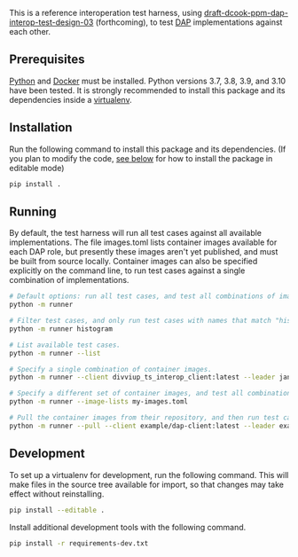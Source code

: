 This is a reference interoperation test harness, using [draft-dcook-ppm-dap-interop-test-design-03](https://datatracker.ietf.org/doc/draft-dcook-ppm-dap-interop-test-design/03/) (forthcoming), to test [DAP](https://datatracker.ietf.org/doc/draft-ietf-ppm-dap/03/) implementations against each other.

## Prerequisites

[Python](https://www.python.org/downloads/) and [Docker](https://www.docker.com/) must be installed. Python versions 3.7, 3.8, 3.9, and 3.10 have been tested. It is strongly recommended to install this package and its dependencies inside a [virtualenv](https://packaging.python.org/en/latest/guides/installing-using-pip-and-virtual-environments/#creating-a-virtual-environment).

## Installation

Run the following command to install this package and its dependencies. (If you plan to modify the code, [see below](#development) for how to install the package in editable mode)

```bash
pip install .
```

## Running

By default, the test harness will run all test cases against all available implementations. The file images.toml lists container images available for each DAP role, but presently these images aren't yet published, and must be built from source locally. Container images can also be specified explicitly on the command line, to run test cases against a single combination of implementations.

```bash
# Default options: run all test cases, and test all combinations of images from images.toml.
python -m runner

# Filter test cases, and only run test cases with names that match "histogram".
python -m runner histogram

# List available test cases.
python -m runner --list

# Specify a single combination of container images.
python -m runner --client divviup_ts_interop_client:latest --leader janus_interop_aggregator:latest --helper janus_interop_aggregator:latest --collector janus_interop_collector:latest

# Specify a different set of container images, and test all combinations of its contents.
python -m runner --image-lists my-images.toml

# Pull the container images from their repository, and then run test cases as normal.
python -m runner --pull --client example/dap-client:latest --leader example/dap-aggregator:latest --helper example/dap-aggregator:latest --collector example/dap-collector:latest
```

## Development

To set up a virtualenv for development, run the following command. This will make files in the source tree available for import, so that changes may take effect without reinstalling.

```bash
pip install --editable .
```

Install additional development tools with the following command.

```bash
pip install -r requirements-dev.txt
```
